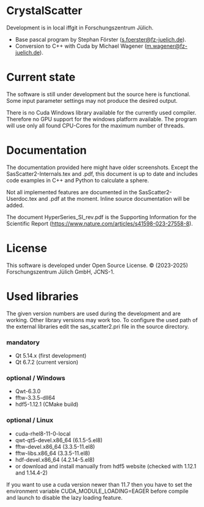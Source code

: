 # CrystalScatter
Development is in local iffgit in Forschungszentrum Jülich.

- Base pascal program by Stephan Förster (s.foerster@fz-juelich.de).
- Conversion to C++ with Cuda by Michael Wagener (m.wagener@fz-juelich.de).

# Current state
The software is still under development but the source here is functional.
Some input parameter settings may not produce the desired output.

There is no Cuda Windows library available for the currently used compiler.
Therefore no GPU support for the windows platform available. The program
will use only all found CPU-Cores for the maximum number of threads.

# Documentation
The documentation provided here might have older screenshots. Except the
SasScatter2-Internals.tex and .pdf, this document is up to date and includes
code examples in C++ and Python to calculate a sphere.

Not all implemented features are documented in the SasScatter2-Userdoc.tex
and .pdf at the moment. Inline source documentation will be added.

The document HyperSeries_SI_rev.pdf is the Supporting Information for the
Scientific Report (https://www.nature.com/articles/s41598-023-27558-8).

# License
This software is developed under Open Source License.
© (2023-2025) Forschungszentrum Jülich GmbH, JCNS-1.

# Used libraries
The given version numbers are used during the development and are working.
Other library versions may work too. To configure the used path of the
external libraries edit the sas_scatter2.pri file in the source directory.

### mandatory
- Qt 5.14.x (first development)
- Qt 6.7.2 (current version)

### optional / Windows
- Qwt-6.3.0
- fftw-3.3.5-dll64
- hdf5-1.12.1 (CMake build)

### optional / Linux
- cuda-rhel8-11-0-local
- qwt-qt5-devel.x86_64 (6.1.5-5.el8)
- fftw-devel.x86_64 (3.3.5-11.el8)
- fftw-libs.x86_64 (3.3.5-11.el8)
- hdf-devel.x86_64 (4.2.14-5.el8)
- or download and install manually from hdf5 website
  (checked with 1.12.1 and 1.14.4-2)

If you want to use a cuda version newer than 11.7 then you have
to set the environment variable CUDA_MODULE_LOADING=EAGER before
compile and launch to disable the lazy loading feature.
